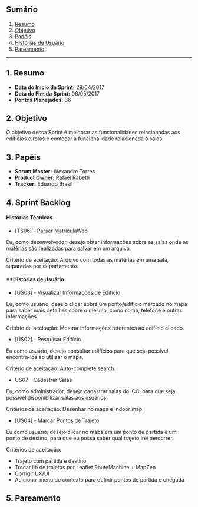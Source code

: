 
## Sumário
1. [Resumo](#1-Resumo)
2. [Objetivo](#2-Objetivo)
3. [Papéis](#3-Papéis)
4. [Histórias de Usuário](#4-Histórias)
5. [Pareamento](#5-Pareamento)

***
## 1. Resumo

* **Data do Início da Sprint:** 29/04/2017
* **Data do Fim da Sprint:** 06/05/2017
* **Pontos Planejados:** 36

## 2. Objetivo

O objetivo dessa Sprint é melhorar as funcionalidades relacionadas aos edifícios e rotas e começar a funcionalidade relacionada a salas.

## 3. Papéis

* **Scrum Master:** Alexandre Torres
* **Product Owner:** Rafael Rabetti
* **Tracker:** Eduardo Brasil

## 4. Sprint Backlog

#### **Histórias Técnicas**

* [TS06] - Parser MatriculaWeb

Eu, como desenvolvedor, desejo obter informações sobre as salas onde as matérias são realizadas para salvar em um arquivo.

Critério de aceitação: Arquivo com todas as matérias em uma sala, separadas por departamento.

#### **Histórias de Usuário.

* [US03] - Visualizar Informações de Edifício

Eu, como usuário, desejo clicar sobre um ponto/edifício marcado no mapa para saber mais detalhes sobre o mesmo, como nome, telefone e outras informações.

Critério de aceitação: Mostrar informações referentes ao edifício clicado.

* [US02] - Pesquisar Edifício

Eu como usuário, desejo consultar edifícios para que seja possível encontrá-los ao utilizar o mapa.

Critério de aceitação: Auto-complete search.

* US07 - Cadastrar Salas

Eu, como administrador, desejo cadastrar salas do ICC, para que seja possível disponibilizar salas aos usuários.

Critérios de aceitação: Desenhar no mapa e Indoor map.

* [US04] - Marcar Pontos de Trajeto

Eu como usuário, desejo clicar no mapa em um ponto de partida e um ponto de destino, para que eu possa saber qual trajeto irei percorrer.

Critérios de aceitação: 
* Trajeto com partida e destino
* Trocar lib de trajetos por Leaflet RouteMachine + MapZen
* Corrigir UX/UI
* Adicionar menu de contexto para definir pontos de partida e chegada

## 5. Pareamento


